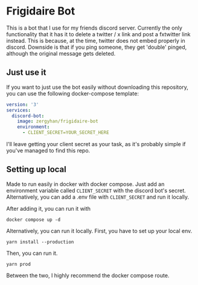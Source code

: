 # Frigidaire Bot
This is a bot that I use for my friends discord server. Currently the only functionality that it has it to 
delete a twitter / x link and post a fxtwitter link instead. This is because, at the time, twitter does not embed 
properly in discord. Downside is that if you ping someone, they get 'double' pinged, although the original message
gets deleted.

## Just use it
If you want to just use the bot easily without downloading this repository, you can use the following docker-compose template:
```yaml
version: '3'
services:
  discord-bot:
    image: zergyhan/frigidaire-bot
    environment:
      - CLIENT_SECRET=YOUR_SECRET_HERE
```
I'll leave getting your client secret as your task, as it's probably simple if you've managed to find this repo.

## Setting up local
Made to run easily in docker with docker compose. Just add an environment variable called `CLIENT_SECRET` with the discord
bot's secret. Alternatively, you can add a .env file with `CLIENT_SECRET` and run it locally.

After adding it, you can run it with 
```shell
docker compose up -d
```

Alternatively, you can run it locally. First, you have to set up your local env.
```shell
yarn install --production
```
Then, you can run it.
```shell
yarn prod
```

Between the two, I highly recommend the docker compose route.
